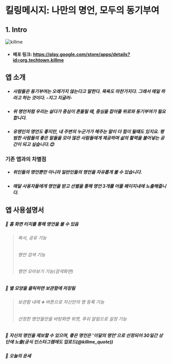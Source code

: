 # 킬링메시지: 나만의 명언, 모두의 동기부여
## 1. Intro
![killme](https://user-images.githubusercontent.com/72978589/165931870-ed88ecfe-9dc5-4ed1-9861-d42925533235.png)  
* #### 배포 링크: https://play.google.com/store/apps/details?id=org.techtown.killme  

## 앱 소개
* ##### 사람들은 동기부여는 오래가지 않는다고 말한다. 목욕도 마찬가지다. 그래서 매일 하라고 하는 것이다. -지그 지글러-  
* ##### 위 명언처럼 우리는 살다가 중심이 흔들릴 때, 중심을 잡아줄 위로와 동기부여가 필요합니다. 
* ##### 유명인의 명언도 좋지만, 내 주변의 누군가가 해주는 말이 더 힘이 될떄도 있지요. 평범한 사람들의 좋은 말들을 모아 많은 사람들에게 제공하며 삶의 활력을 불어넣는 공간이 되고 싶습니다.:blush:
### 기존 앱과의 차별점
* ##### 위인들의 명언뿐만 아니라 일반인들의 명언을 자유롭게 볼 수 있습니다.
* ##### 매달 사용자들에게 명언을 받고 선별을 통해 명언 3개를 어플 페이지내에 노출해줍니다.
## 앱 사용설명서
##### :balloon: 홈 화면 터치를 통해 명언을 볼 수 있음
> ###### 복사, 공유 기능  
> ###### 명언 검색 기능  
> ###### 명언 모아보기 기능(검색화면)  
##### :balloon: 별 모양을 클릭하면 보관함에 저장됨
> ###### 보관함 내에 :heavy_plus_sign: 버튼으로 자신만의 명 등록 기능
> ###### 선정한 명언들만을 바탕화면 위젯, 푸쉬 알림으로 설정 기능
##### :balloon: 자신의 명언을 제보할 수 있으며, 좋은 명언은 '이달의 명언'으로 선정되어 30일간 상단에 노출(공식 인스타그램에도 업로드(@killme_quote))
##### :balloon: 오늘의 운세
